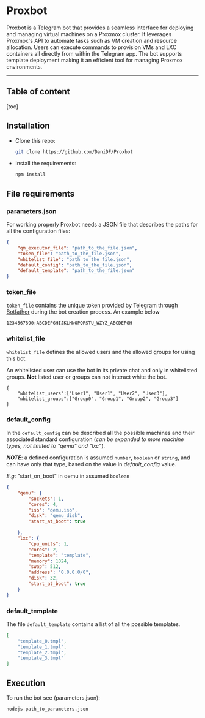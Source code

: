 # Proxbot

Proxbot is a Telegram bot that provides a seamless interface for deploying and managing virtual machines on a Proxmox cluster. It leverages Proxmox's API to automate tasks such as VM creation and resource allocation. Users can execute commands to provision VMs and LXC containers all directly from within the Telegram app. The bot supports template deployment making it an efficient tool for managing Proxmox environments.

___



## Table of content

[toc]

## Installation

* Clone this repo:

  ```sh
  git clone https://github.com/DaniDF/Proxbot
  ```

* Install the requirements:

  ```sh
  npm install
  ```

  

## File requirements

### parameters.json

For working properly Proxbot needs a JSON file that describes the paths for all the configuration files:

```json
{
    "qm_executor_file": "path_to_the_file.json",
    "token_file": "path_to_the_file.json",
    "whitelist_file": "path_to_the_file.json",
    "default_config": "path_to_the_file.json",
    "default_template": "path_to_the_file.json"
}
```

### token_file

<code>token_file</code> contains the unique token provided by Telegram through [Botfather][botfather_link] during the bot creation process. An example below

```
1234567890:ABCDEFGHIJKLMNOPQRSTU_WZYZ_ABCDEFGH
```

[botfather_link]: https://telegram.me/BotFather	"Botfather - Telegram.org"

### whitelist_file

<code>whitelist_file</code> defines the allowed users and the allowed groups for using this bot.

An whitelisted user can use the bot in its private chat and only in whitelisted groups. **Not** listed user or groups can not interact white the bot.

```
{
    "whitelist_users":["User1", "User1", "User2", "User3"],
    "whitelist_groups":["Group0", "Group1", "Group2", "Group3"]
}
```

### default_config

In the <code>default_config</code> can be described all the possible machines and their associated standard configuration (*can be expanded to more machine types, not limited to "qemu" and "lxc"*).

***NOTE***: a defined configuration is assumed <code>number</code>, <code>boolean</code> or <code>string</code>, and can have only that type, based on the value in *default_config* value.

*E.g*: "start_on_boot" in qemu in assumed <code>boolean</code>

```json
{
    "qemu": {
        "sockets": 1,
        "cores": 4,
        "iso": "qemu.iso",
        "disk": "qemu_disk",
        "start_at_boot": true

    },
    "lxc": {
        "cpu_units": 1,
        "cores": 2,
        "template": "template",
        "memory": 1024,
        "swap": 512,
        "address": "0.0.0.0/0",
        "disk": 32,
        "start_at_boot": true
    }
}
```

### default_template

The file <code>default_template</code> contains a list of all the possible templates.

```json
[
    "template_0.tmpl",
    "template_1.tmpl",
    "template_2.tmpl",
    "template_3.tmpl"
]
```



## Execution

To run the bot see (parameters.json):

```sh
nodejs path_to_parameters.json
```

